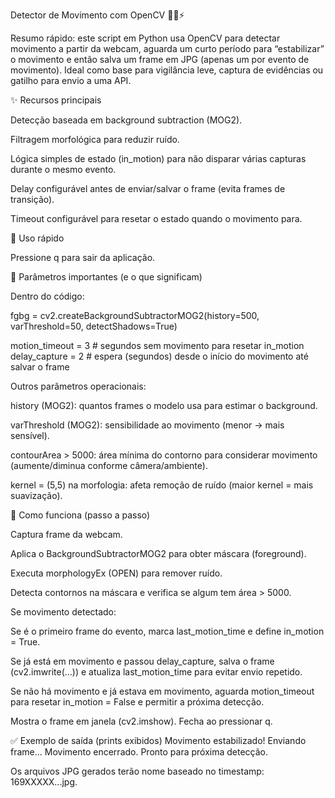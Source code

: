 Detector de Movimento com OpenCV 🕵️‍♂️⚡

Resumo rápido: este script em Python usa OpenCV para detectar movimento a partir da webcam, aguarda um curto período para “estabilizar” o movimento e então salva um frame em JPG (apenas um por evento de movimento). Ideal como base para vigilância leve, captura de evidências ou gatilho para envio a uma API.

✨ Recursos principais

Detecção baseada em background subtraction (MOG2).

Filtragem morfológica para reduzir ruído.

Lógica simples de estado (in_motion) para não disparar várias capturas durante o mesmo evento.

Delay configurável antes de enviar/salvar o frame (evita frames de transição).

Timeout configurável para resetar o estado quando o movimento para.

🚀 Uso rápido

Pressione q para sair da aplicação.

🔧 Parâmetros importantes (e o que significam)

Dentro do código:

fgbg = cv2.createBackgroundSubtractorMOG2(history=500, varThreshold=50, detectShadows=True)

motion_timeout = 3      # segundos sem movimento para resetar in_motion
delay_capture = 2       # espera (segundos) desde o início do movimento até salvar o frame


Outros parâmetros operacionais:

history (MOG2): quantos frames o modelo usa para estimar o background.

varThreshold (MOG2): sensibilidade ao movimento (menor -> mais sensível).

contourArea > 5000: área mínima do contorno para considerar movimento (aumente/diminua conforme câmera/ambiente).

kernel = (5,5) na morfologia: afeta remoção de ruído (maior kernel = mais suavização).

🧠 Como funciona (passo a passo)

Captura frame da webcam.

Aplica o BackgroundSubtractorMOG2 para obter máscara (foreground).

Executa morphologyEx (OPEN) para remover ruído.

Detecta contornos na máscara e verifica se algum tem área > 5000.

Se movimento detectado:

Se é o primeiro frame do evento, marca last_motion_time e define in_motion = True.

Se já está em movimento e passou delay_capture, salva o frame (cv2.imwrite(...)) e atualiza last_motion_time para evitar envio repetido.

Se não há movimento e já estava em movimento, aguarda motion_timeout para resetar in_motion = False e permitir a próxima detecção.

Mostra o frame em janela (cv2.imshow). Fecha ao pressionar q.

✅ Exemplo de saída (prints exibidos)
Movimento estabilizado! Enviando frame...
Movimento encerrado. Pronto para próxima detecção.


Os arquivos JPG gerados terão nome baseado no timestamp: 169XXXXX...jpg.
